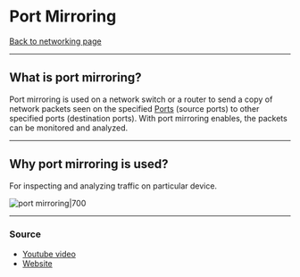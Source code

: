 # Port Mirroring
[Back to networking page](./index.md)

---

## What is port mirroring?
Port mirroring is used on a network switch or a router to send a copy of network packets seen on the specified [Ports](Ports.md) (source ports) to other specified ports (destination ports). With port mirroring enables, the packets can be monitored and analyzed.

---

## Why port mirroring is used?
For inspecting and analyzing traffic on particular device.

![port mirroring|700](https://www.pcwdld.com/wp-content/uploads/port-mirroring-explanation-and-howto-tutorial-and-lab-730x480.jpg)

---

### Source
- [Youtube video](https://youtu.be/a-OmxcM1k8w)
- [Website](https://community.fs.com/blog/port-mirroring-explained-basis-configuration-and-fa-qs.html)